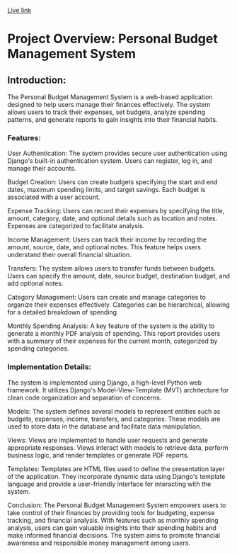 [Live link](http://kihuni.pythonanywhere.com/)

<h1>Project Overview: Personal Budget Management System</h1>

## Introduction:
The Personal Budget Management System is a web-based application designed to help users manage their finances effectively. The system allows users to track their expenses, set budgets, analyze spending patterns, and generate reports to gain insights into their financial habits.

### Features:

User Authentication: The system provides secure user authentication using Django's built-in authentication system. Users can register, log in, and manage their accounts.

Budget Creation: Users can create budgets specifying the start and end dates, maximum spending limits, and target savings. Each budget is associated with a user account.

Expense Tracking: Users can record their expenses by specifying the title, amount, category, date, and optional details such as location and notes. Expenses are categorized to facilitate analysis.

Income Management: Users can track their income by recording the amount, source, date, and optional notes. This feature helps users understand their overall financial situation.

Transfers: The system allows users to transfer funds between budgets. Users can specify the amount, date, source budget, destination budget, and add optional notes.

Category Management: Users can create and manage categories to organize their expenses effectively. Categories can be hierarchical, allowing for a detailed breakdown of spending.

Monthly Spending Analysis: A key feature of the system is the ability to generate a monthly PDF analysis of spending. This report provides users with a summary of their expenses for the current month, categorized by spending categories.



### Implementation Details:

The system is implemented using Django, a high-level Python web framework. It utilizes Django's Model-View-Template (MVT) architecture for clean code organization and separation of concerns.

Models: The system defines several models to represent entities such as budgets, expenses, income, transfers, and categories. These models are used to store data in the database and facilitate data manipulation.

Views: Views are implemented to handle user requests and generate appropriate responses. Views interact with models to retrieve data, perform business logic, and render templates or generate PDF reports.

Templates: Templates are HTML files used to define the presentation layer of the application. They incorporate dynamic data using Django's template language and provide a user-friendly interface for interacting with the system.

Conclusion:
The Personal Budget Management System empowers users to take control of their finances by providing tools for budgeting, expense tracking, and financial analysis. With features such as monthly spending analysis, users can gain valuable insights into their spending habits and make informed financial decisions. The system aims to promote financial awareness and responsible money management among users.
